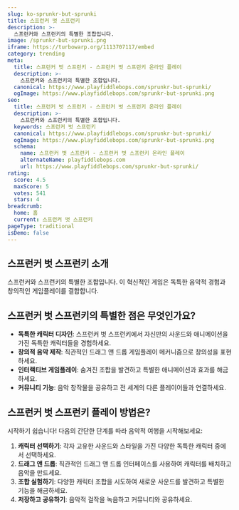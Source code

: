 ```yaml
---
slug: ko-sprunkr-but-sprunki
title: 스프런커 벗 스프런키
description: >-
  스프런커와 스프런키의 특별한 조합입니다.
image: /sprunkr-but-sprunki.png
iframe: https://turbowarp.org/1113707117/embed
category: trending
meta:
  title: 스프런커 벗 스프런키 - 스프런커 벗 스프런키 온라인 플레이
  description: >-
    스프런커와 스프런키의 특별한 조합입니다.
  canonical: https://www.playfiddlebops.com/sprunkr-but-sprunki/
  ogImage: https://www.playfiddlebops.com/sprunkr-but-sprunki.png
seo:
  title: 스프런커 벗 스프런키 - 스프런커 벗 스프런키 온라인 플레이
  description: >-
    스프런커와 스프런키의 특별한 조합입니다.
  keywords: 스프런커 벗 스프런키
  canonical: https://www.playfiddlebops.com/sprunkr-but-sprunki/
  ogImage: https://www.playfiddlebops.com/sprunkr-but-sprunki.png
  schema:
    name: 스프런커 벗 스프런키 - 스프런커 벗 스프런키 온라인 플레이
    alternateName: playfiddlebops.com
    url: https://www.playfiddlebops.com/sprunkr-but-sprunki/
rating:
  score: 4.5
  maxScore: 5
  votes: 541
  stars: 4
breadcrumb:
  home: 홈
  current: 스프런커 벗 스프런키
pageType: traditional
isDemo: false
---
```


## 스프런커 벗 스프런키 소개

스프런커와 스프런키의 특별한 조합입니다. 이 혁신적인 게임은 독특한 음악적 경험과 창의적인 게임플레이를 결합합니다.

## 스프런커 벗 스프런키의 특별한 점은 무엇인가요?

- **독특한 캐릭터 디자인**: 스프런커 벗 스프런키에서 자신만의 사운드와 애니메이션을 가진 독특한 캐릭터들을 경험하세요.
- **창의적 음악 제작**: 직관적인 드래그 앤 드롭 게임플레이 메커니즘으로 창의성을 표현하세요.
- **인터랙티브 게임플레이**: 숨겨진 조합을 발견하고 특별한 애니메이션과 효과를 해금하세요.
- **커뮤니티 기능**: 음악 창작물을 공유하고 전 세계의 다른 플레이어들과 연결하세요.

## 스프런커 벗 스프런키 플레이 방법은?

시작하기 쉽습니다\! 다음의 간단한 단계를 따라 음악적 여행을 시작해보세요:

1. **캐릭터 선택하기**: 각자 고유한 사운드와 스타일을 가진 다양한 독특한 캐릭터 중에서 선택하세요.
1. **드래그 앤 드롭**: 직관적인 드래그 앤 드롭 인터페이스를 사용하여 캐릭터를 배치하고 음악을 만드세요.
1. **조합 실험하기**: 다양한 캐릭터 조합을 시도하여 새로운 사운드를 발견하고 특별한 기능을 해금하세요.
1. **저장하고 공유하기**: 음악적 걸작을 녹음하고 커뮤니티와 공유하세요.

